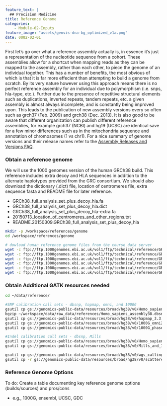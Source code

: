 ```yaml
---
feature_text: |
  ## Precision Medicine
title: Reference Genome
categories:
    - Module-02-Inputs
feature_image: "assets/genvis-dna-bg_optimized_v1a.png"
date: 0002-02-01
---
```


First let’s go over what a reference assembly actually is, in essence it’s just a representation of the nucleotide sequence from a cohort. These assemblies allow for a shortcut when mapping reads as they can be mapped to the assembly, rather than each other, to piece the genome of an individual together. This has a number of benefits, the most obvious of which is that it is far more effecient than attempting to build a genome from scratch. By its very nature however using this approach means there is no perfect reference assembly for an individual due to polymorphism (i.e. snps, hla-type, etc.). Further due to the presence of repetitive structural elements such as duplications, inverted repeats, tandem repeats, etc. a given assembly is almost always incomplete, and is constantly being improved upon. This leads to the publication of new assembly versions every so often such as grch37 (Feb. 2009) and grch38 (Dec. 2013). It is also good to be aware that different organization can publish different reference assemblies, for example grch37 (NCBI) and hg19 (UCSC) are identical save for a few minor differences such as in the mitochondria sequence and annotation of chromosomes (1 vs chr1). For a nice summary of genome versions and their release names refer to the [Assembly Releases and Versions FAQ](http://genome.ucsc.edu/FAQ/FAQreleases.html).

### Obtain a reference genome

We will use the 1000 genomes version of the human GRCh38 build. This reference includes extra decoy and HLA sequences in addition to the alternate haplotypes provided from the GRC consortium. We should also download the dictionary (.dict) file, location of centromeres file, extra sequence fasta and README file for later reference.

- GRCh38_full_analysis_set_plus_decoy_hla.fa
- GRCh38_full_analysis_set_plus_decoy_hla.dict
- GRCh38_full_analysis_set_plus_decoy_hla-extra.fa
- 20150713_location_of_centromeres_and_other_regions.txt
- README.20150309.GRCh38_full_analysis_set_plus_decoy_hla

```bash
mkdir -p /workspace/references/genome
cd /workspace/references/genome

# dowload human reference genome files from the course data server
wget -c ftp://ftp.1000genomes.ebi.ac.uk/vol1/ftp/technical/reference/GRCh38_reference_genome/GRCh38_full_analysis_set_plus_decoy_hla.fa
wget -c ftp://ftp.1000genomes.ebi.ac.uk/vol1/ftp/technical/reference/GRCh38_reference_genome/GRCh38_full_analysis_set_plus_decoy_hla.dict
wget -c ftp://ftp.1000genomes.ebi.ac.uk/vol1/ftp/technical/reference/GRCh38_reference_genome/20150713_location_of_centromeres_and_other_regions.txt
wget -c ftp://ftp.1000genomes.ebi.ac.uk/vol1/ftp/technical/reference/GRCh38_reference_genome/GRCh38_full_analysis_set_plus_decoy_hla-extra.fa
wget -c ftp://ftp.1000genomes.ebi.ac.uk/vol1/ftp/technical/reference/GRCh38_reference_genome/README.20150309.GRCh38_full_analysis_set_plus_decoy_hla
wget -c ftp://ftp.1000genomes.ebi.ac.uk/vol1/ftp/technical/reference/GRCh38_reference_genome/GRCh38_full_analysis_set_plus_decoy_hla.fa.fai
```

### Obtain Additional GATK resources needed

```bash
cd ~/data/reference/

#SNP calibration call sets - dbsnp, hapmap, omni, and 1000G
gsutil cp gs://genomics-public-data/resources/broad/hg38/v0/Homo_sapiens_assembly38.dbsnp138.vcf ~/workspace/data/raw_data/references
bgzip ~/workspace/data/raw_data/references/Homo_sapiens_assembly38.dbsnp138.vcf
gsutil cp gs://genomics-public-data/resources/broad/hg38/v0/hapmap_3.3.hg38.vcf.gz ~/workspace/data/raw_data/references
gsutil cp gs://genomics-public-data/resources/broad/hg38/v0/1000G_omni2.5.hg38.vcf.gz ~/workspace/data/raw_data/references
gsutil cp gs://genomics-public-data/resources/broad/hg38/v0/1000G_phase1.snps.high_confidence.hg38.vcf.gz ~/workspace/data/raw_data/references

#Indel calibration call sets - dbsnp, Mills
gsutil cp gs://genomics-public-data/resources/broad/hg38/v0/Homo_sapiens_assembly38.known_indels.vcf.gz ~/workspace/data/raw_data/references
gsutil cp gs://genomics-public-data/resources/broad/hg38/v0/Mills_and_1000G_gold_standard.indels.hg38.vcf.gz ~/workspace/data/raw_data/references

gsutil cp gs://genomics-public-data/resources/broad/hg38/v0/wgs_calling_regions.hg38.interval_list ~/workspace/data/raw_data/references
gsutil cp -r gs://genomics-public-data/resources/broad/hg38/v0/scattered_calling_intervals/ ~/workspace/data/raw_data/references

```

### Reference Genome Options

To do: Create a table documenting key reference genome options (builds/sources) and pros/cons
- e.g., 1000G, ensembl, UCSC, GDC
